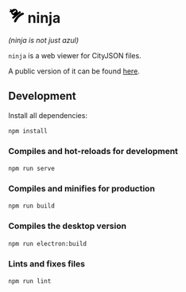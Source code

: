 # ![ninja logo](logo_small.png) ninja
*(ninja is not just azul)*

`ninja` is a web viewer for CityJSON files.

A public version of it can be found [here](https://ninja.cityjson.org).

## Development

Install all dependencies:

```
npm install
```

### Compiles and hot-reloads for development
```
npm run serve
```

### Compiles and minifies for production
```
npm run build
```

### Compiles the desktop version
```
npm run electron:build
```

### Lints and fixes files
```
npm run lint
```
